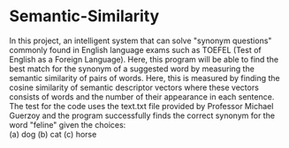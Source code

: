 # Semantic-Similarity

In this project, an intelligent system that can solve "synonym questions" commonly found in English language exams such as TOEFEL (Test of English as a Foreign Language). Here, this program will be able to find the best match for the synonym of a suggested word by measuring the semantic similarity of pairs of words. Here, this is measured by finding the cosine similarity of semantic descriptor vectors where these vectors consists of words and the number of their appearance in each sentence.  
The test for the code uses the text.txt file provided by Professor Michael Guerzoy and the program successfully finds the correct synonym for the word "feline" given the choices:  
(a) dog
(b) cat
(c) horse
